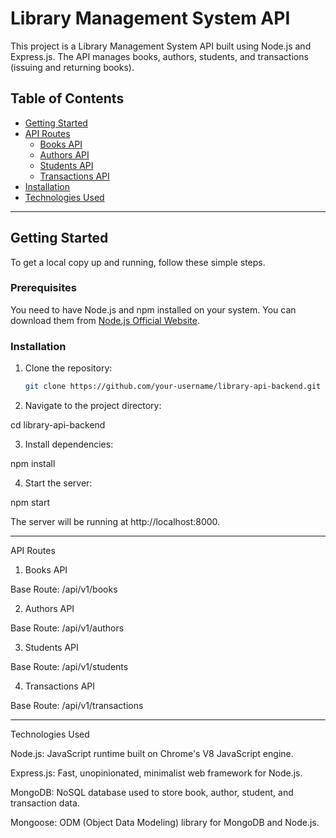 # Library Management System API

This project is a Library Management System API built using Node.js and Express.js. The API manages books, authors, students, and transactions (issuing and returning books).

## Table of Contents
- [Getting Started](#getting-started)
- [API Routes](#api-routes)
  - [Books API](#1-books-api)
  - [Authors API](#2-authors-api)
  - [Students API](#3-students-api)
  - [Transactions API](#4-transactions-api)
- [Installation](#installation)
- [Technologies Used](#technologies-used)

---

## Getting Started

To get a local copy up and running, follow these simple steps.

### Prerequisites

You need to have Node.js and npm installed on your system. You can download them from [Node.js Official Website](https://nodejs.org).

### Installation

1. Clone the repository:

   ```bash
   git clone https://github.com/your-username/library-api-backend.git


2. Navigate to the project directory:

cd library-api-backend


3. Install dependencies:

npm install


4. Start the server:

npm start

The server will be running at http://localhost:8000.




---

API Routes

1. Books API

Base Route: /api/v1/books


2. Authors API

Base Route: /api/v1/authors


3. Students API

Base Route: /api/v1/students


4. Transactions API

Base Route: /api/v1/transactions



---

Technologies Used

Node.js: JavaScript runtime built on Chrome's V8 JavaScript engine.

Express.js: Fast, unopinionated, minimalist web framework for Node.js.

MongoDB: NoSQL database used to store book, author, student, and transaction data.

Mongoose: ODM (Object Data Modeling) library for MongoDB and Node.js.

